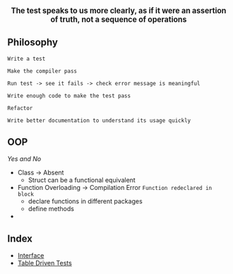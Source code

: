 <p style="text-align:center; font-size: larger; font-weight: bold"> The test speaks to us more clearly, as if it were an assertion of truth, not a sequence of operations </p>

## Philosophy
```
Write a test

Make the compiler pass

Run test -> see it fails -> check error message is meaningful

Write enough code to make the test pass

Refactor

Write better documentation to understand its usage quickly
```

## OOP

_Yes and No_

-   Class &rarr; Absent
    -   Struct can be a functional equivalent
-   Function Overloading &rarr; Compilation Error `Function redeclared in block`
    -   declare functions in different packages
    -   define methods
-   

## Index

-   [Interface](./structs/README.md/#interface)
-   [Table Driven Tests](./structs/README.md/#table-driven-tests)